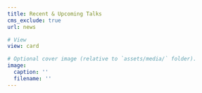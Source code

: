 ```yaml
---
title: Recent & Upcoming Talks
cms_exclude: true
url: news

# View
view: card

# Optional cover image (relative to `assets/media/` folder).
image:
  caption: ''
  filename: ''
---
```

